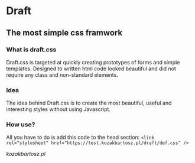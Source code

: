# Draft
## The most simple css framwork
### What is draft.css
Draft.css is targeted at quickly creating prototypes of forms and simple templates. Designed to written html code looked beautiful and did not require any class and non-standard elements.

### Idea
The idea behind Draft.css is to create the most beautiful, useful and interesting styles without using Javascript.

### How use?
All you have to do is add this code to the head section:
`<link rel="stylesheet" href="https://test.kozakbartosz.pl/draft/def.css" />`

*kozakbartosz.pl*
